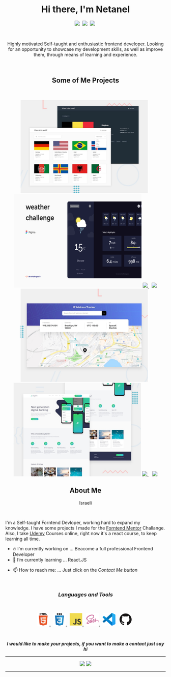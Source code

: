 <h1 align="center"> Hi there, I'm Netanel </h1>

<p align="center">
  <a href="https://www.linkedin.com/in/netanel-kadosh"><img src="https://img.shields.io/badge/linkedin-%230077B5.svg?style=for-the-badge&logo=linkedin&logoColor=white"/></a>&nbsp;
  <a href="https://netanelk.github.io/"><img src="https://img.shields.io/badge/Portfolio-%23000000.svg?style=for-the-badge&logo=firefox&logoColor=#FF7139"/></a>&nbsp;
  <!- Find a logo for my portfolio -->
  <a href="mailto://kadoshnetnanel@gmail.com"><img src="https://img.shields.io/badge/Contact_Me-D14836?style=for-the-badge&logo=gmail&logoColor=white"/></a>&nbsp;
</p>
<br />

<p align="center">
  Highly motivated Self-taught and enthusiastic frontend developer.
  Looking for an opportunity to showcase my development skills, as well 
  as improve them, through means of learning and experience.
  </p>
<br />

<h2 align="center"> Some of Me Projects </h2>
<br/>

<p align="center">
  <img src="https://raw.githubusercontent.com/NetanelK/rest-countries-api-with-color-theme-switcher-master/master/design/desktop-preview.jpg" width="400" />&nbsp;&nbsp;
  <img src="https://raw.githubusercontent.com/NetanelK/weather-app-master/master/WeatherApp_preview.png" width="400" height="295"/>
  <a href="https://raw.githubusercontent.com/NetanelK/easybank-landing-page/master/design/desktop-preview.jpg">
    <img align="" src="https://github-readme-stats.vercel.app/api/pin/?username=NetanelK&repo=rest-countries-api-with-color-theme-switcher-master&theme=vue" />
  </a>&nbsp;
  <a href="https://github.com/NetanelK/weather-app-master">
    <img align="" src="https://github-readme-stats.vercel.app/api/pin/?username=NetanelK&repo=weather-app-master&theme=vue" />
  </a>
  <br/>
<!--   <div align="center"> -->
    <img src="https://raw.githubusercontent.com/NetanelK/ip-address-tracker-master/master/design/desktop-preview.jpg" width="400" />&nbsp;&nbsp;
<!--   </div> -->
  <img src="https://raw.githubusercontent.com/NetanelK/easybank-landing-page/master/design/desktop-preview.jpg" width="400" /> 
<!--   <div align="center"> -->
    <a href="https://github.com/NetanelK/ip-address-tracker-master">
      <img align="" src="https://github-readme-stats.vercel.app/api/pin/?username=NetanelK&repo=ip-address-tracker-master&theme=vue" />
    </a>&nbsp;&nbsp;
<!--   </div> -->
   <a href="https://github.com/NetanelK/easybank-landing-page">
    <img align="" src="https://github-readme-stats.vercel.app/api/pin/?username=NetanelK&repo=easybank-landing-page&theme=vue" />
  </a>
    
</p>

<h2 align="center"> About Me </h2>
<p align="center">
  Israeli
</p>
<br/>

I'm a Self-taught Forntend Devloper, working hard to expand my knowledge. I have some projects I made for the [Forntend Mentor](https://www.frontendmentor.io/) Challange. 
<br/>
Also, I take [Udemy](https://www.udemy.com/) Courses online, right now it's a react course, to keep learning all time.
<br/>
- 🔥 I’m currently working on ... Beacome a full professional Frontend Developer<br/>
- 📘 I’m currently learning ... React.JS<br/>
<!-- - 👯 I’m looking to collaborate on ... <br/> -->
<!-- - 🤔 I’m looking for help with ... <br/> -->
<!-- - 💬 Ask me about ... <br/> -->
- 📫 How to reach me: ... Just click on the <em>Contact Me<em> button <br/>
<!-- - 😄 Pronouns: ... <br/> -->
<!-- - ⚡ Fun fact: ... <br/> -->


  
<br/>
<h3 align="center"> Languages and Tools</h3>
<br/>

<p align="center">
  <a href="https://www.w3.org/html/" target="_blank"> <img src="https://raw.githubusercontent.com/devicons/devicon/master/icons/html5/html5-original-wordmark.svg" alt="html5" width="40" height="40"/> </a>&nbsp;
  <a href="https://www.w3schools.com/css/" target="_blank"> <img src="https://raw.githubusercontent.com/devicons/devicon/master/icons/css3/css3-original-wordmark.svg" alt="css3" width="40" height="40"/> </a>&nbsp;
  <a href="https://developer.mozilla.org/en-US/docs/Web/JavaScript" target="_blank"> <img src="https://raw.githubusercontent.com/devicons/devicon/master/icons/javascript/javascript-original.svg" alt="javascript" width="40" height="40"/> </a>&nbsp;
  <!-- <a href="https://reactjs.org/" target="_blank"> <img src="https://raw.githubusercontent.com/github/explore/80688e429a7d4ef2fca1e82350fe8e3517d3494d/topics/react/react.png" alt="react" width="40" height="40"/> </a>&nbsp; -->
  <a href="https://sass-lang.com/documentation" target="_blank"> <img src="https://raw.githubusercontent.com/devicons/devicon/master/icons/sass/sass-original.svg" alt="sass" width="40" height="40"/> </a>&nbsp;
  <img alt="Visual Studio Code" width="40px" src="https://raw.githubusercontent.com/github/explore/80688e429a7d4ef2fca1e82350fe8e3517d3494d/topics/visual-studio-code/visual-studio-code.png" />&nbsp;&nbsp;
  <img alt="GitHub" width="40px" src="https://raw.githubusercontent.com/devicons/devicon/master/icons/github/github-original.svg" /> &nbsp;
</p>
<br/>
  
<p align="center">
  <strong>I would like to make your projects, if you want to make a contact just say hi</strong>
</p>

---

<p align="center">
  <img src="https://github-readme-stats.vercel.app/api?username=NetanelK&show_icons=true&include_all_commits=true&theme=vue&line_height=32" width="400" />
  <img src="https://github-readme-stats.vercel.app/api/top-langs/?username=NetanelK&layout=compact&theme=vue" width="400" />
</p>

---

<!--
**NetanelK/NetanelK** is a ✨ _special_ ✨ repository because its `README.md` (this file) appears on your GitHub profile.

Here are some ideas to get you started:


-->
